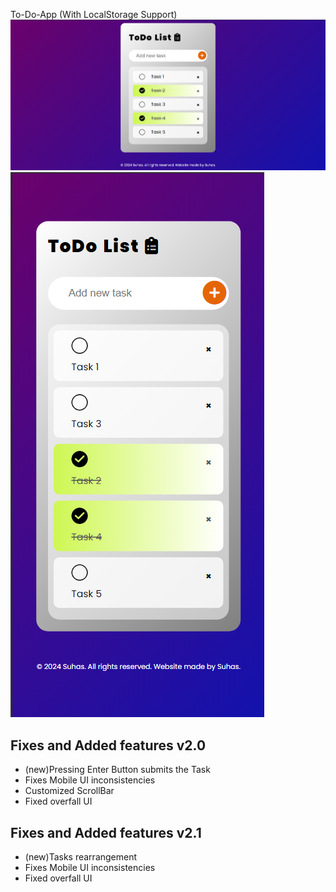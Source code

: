 To-Do-App (With LocalStorage Support)
![alt text](/assests/image.png)
![alt text](/assests/image-1.png)

<h2>Fixes and Added features v2.0</h2>
<ul>
<li>(new)Pressing Enter Button submits the Task</li>
<li>Fixes Mobile UI inconsistencies</li>
<li>Customized ScrollBar</li>
<li>Fixed overfall UI</li>
</ul>

<h2>Fixes and Added features v2.1</h2>
<ul>
<li>(new)Tasks rearrangement</li>
<li>Fixes Mobile UI inconsistencies</li>
<li>Fixed overfall UI</li>
</ul>
